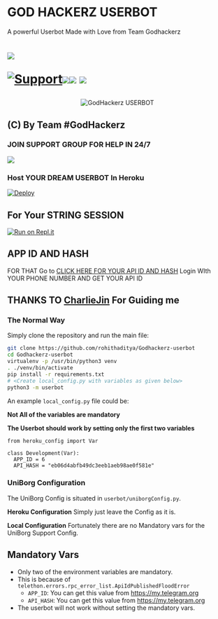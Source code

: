 # GOD HACKERZ USERBOT 
   A powerful Userbot Made with Love from Team Godhackerz
   
   
   # <p align="left"><a href="https://github.com/rohithaditya/Godhackerz-userbot"><img src="https://github-readme-stats.vercel.app/api/pin?username=xditya&show_icons=true&theme=dark&hide_border=true&repo=Godhackerz-userbot"></a></p><p align="centre"><a href="https://t.me/Godhackerzuserbot"> <img src="https://img.shields.io/badge/telegram-Support_Group-blue?style=social&logo=telegram" alt="Support" /></a><a href="https://github.com/rohithaditya/Godhackerz-userbot/stargazers"><img src="https://img.shields.io/github/rohithaditya/Godhackerz-userbot/stars/?style=social"></a><a href="https://github.com/rohithaditya/Godhackerz-userbot/fork"><img src="https://img.shields.io/github/forks/rohithaditya/Godhackerz-userbot/?label=Fork&logoColor=blue&style=social"></a>	<a href="https://github.com/rohithaditya/Godhackerz-userbot/"><img src="https://img.shields.io/github/last-commit/rohithaditya/Godhackerz-userbot/?style=flat-square"></a></p>

 
<p align="center">
<img src="https://telegra.ph/file/cffc1ef157c0a8b692924.jpg" alt="GodHackerz USERBOT">


## (C) By Team #GodHackerz

### JOIN SUPPORT GROUP FOR HELP IN 24/7 
<a href="https://t.me/Godhackerzuserbot"><img src="https://img.shields.io/badge/Join-Telegram%20Group-blue.svg?logo=telegram"></a>


### Host YOUR DREAM USERBOT  In Heroku
  [![Deploy](https://www.herokucdn.com/deploy/button.svg)](https://dashboard.heroku.com/new?template=https://github.com/rohithaditya/Sekret56/Godhackerz-userbot/tree/main)

## For Your STRING SESSION 
[![Run on Repl.it](https://repl.it/badge/github/rohithaditya/Godhackerz-userbot)](https://GodHackerz-Userbot.rohithaditya.repl.run)

## APP ID AND HASH 
FOR THAT Go to [CLICK HERE FOR YOUR API ID AND HASH](https://my.telegram.org) Login WIth YOUR PHONE NUMBER AND GET YOUR API ID 

## THANKS TO [CharlieJin](https://t.me/Charlie_jin) For Guiding me 


### The Normal Way

Simply clone the repository and run the main file:
```sh
git clone https://github.com/rohithaditya/Godhackerz-userbot
cd Godhackerz-userbot
virtualenv -p /usr/bin/python3 venv
. ./venv/bin/activate
pip install -r requirements.txt
# <Create local_config.py with variables as given below>
python3 -m userbot
```

An example `local_config.py` file could be:

**Not All of the variables are mandatory**

__The Userbot should work by setting only the first two variables__

```python3
from heroku_config import Var

class Development(Var):
  APP_ID = 6
  API_HASH = "eb06d4abfb49dc3eeb1aeb98ae0f581e"
```


### UniBorg Configuration


The UniBorg Config is situated in `userbot/uniborgConfig.py`.

**Heroku Configuration**
Simply just leave the Config as it is.

**Local Configuration**
Fortunately there are no Mandatory vars for the UniBorg Support Config.

## Mandatory Vars

- Only two of the environment variables are mandatory.
- This is because of `telethon.errors.rpc_error_list.ApiIdPublishedFloodError`
    - `APP_ID`:   You can get this value from https://my.telegram.org
    - `API_HASH`:   You can get this value from https://my.telegram.org
- The userbot will not work without setting the mandatory vars.
